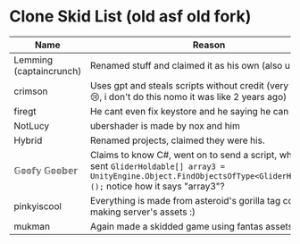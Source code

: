 # Clone Skid List (old asf old fork)

| Name                        | Reason                                                                                   |
|-----------------------------|------------------------------------------------------------------------------------------|
| Lemming (captaincrunch)      | Renamed stuff and claimed it as his own (also uses gpt)                                   |
| crimson                     | Uses gpt and steals scripts without credit (very long ago :cry:, i don't do this nomo it was like 2 years ago)                                               |
| firegt                       | He cant even fix keystore and he saying he can dox                                        |
| NotLucy                      | ubershader is made by nox and him                                                        |
| Hybrid                       | Renamed projects, claimed they were his.                                                 |
| 𝔾𝕠𝕠𝕗𝕪 𝔾𝕠𝕠𝕓𝕖𝕣        | Claims to know C#, went on to send a script, which he sent `GliderHoldable[] array3 = UnityEngine.Object.FindObjectsOfType<GliderHoldable>();` notice how it says "array3"? |
| pinkyiscool                  | Everything is made from asteroid's gorilla tag copy making server's assets :)            |
| mukman                       | Again made a skidded game using fantas assets                                           |
